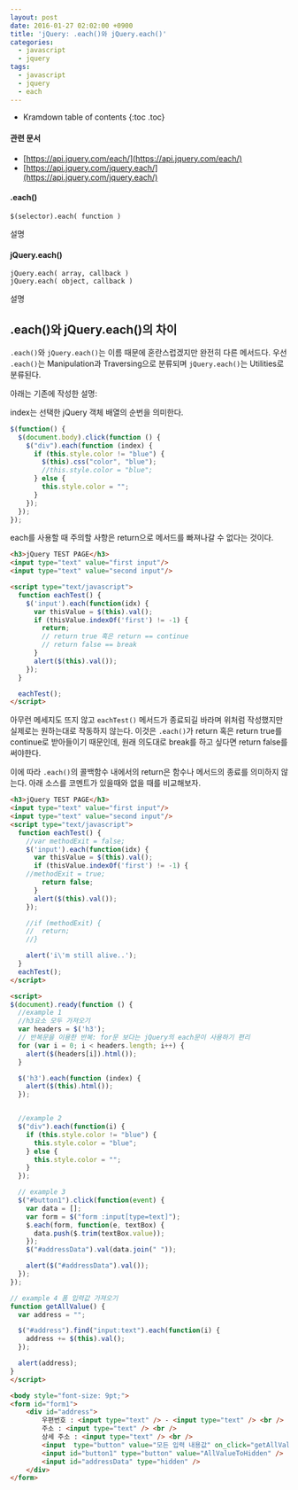 ```yaml
---
layout: post
date: 2016-01-27 02:02:00 +0900
title: 'jQuery: .each()와 jQuery.each()'
categories:
  - javascript
  - jquery
tags:
  - javascript
  - jquery
  - each
---
```


* Kramdown table of contents
{:toc .toc}

#### 관련 문서

- [https://api.jquery.com/each/](https://api.jquery.com/each/)
- [https://api.jquery.com/jquery.each/](https://api.jquery.com/jquery.each/)

#### .each()

```
$(selector).each( function )
```

설명

#### jQuery.each()

```
jQuery.each( array, callback )
jQuery.each( object, callback )
```

설명

## .each()와 jQuery.each()의 차이

`.each()`와 `jQuery.each()`는 이름 때문에 혼란스럽겠지만 완전히 다른 메서드다. 우선 `.each()`는 Manipulation과 Traversing으로 분류되며 `jQuery.each()`는 Utilities로 분류된다.

아래는 기존에 작성한 설명:

index는 선택한 jQuery 객체 배열의 순번을 의미한다.

```js
$(function() {
  $(document.body).click(function () {
    $("div").each(function (index) {
      if (this.style.color != "blue") {
        $(this).css("color", "blue");
        //this.style.color = "blue";
      } else {
        this.style.color = "";
      }
    });
  });
});
```

each를 사용할 때 주의할 사항은 return으로 메서드를 빠져나갈 수 없다는 것이다.

```html
<h3>jQuery TEST PAGE</h3>
<input type="text" value="first input"/>
<input type="text" value="second input"/>

<script type="text/javascript">
  function eachTest() {
    $('input').each(function(idx) {
      var thisValue = $(this).val();
      if (thisValue.indexOf('first') != -1) {
        return;
        // return true 혹은 return == continue
        // return false == break
      }
      alert($(this).val());
    });    
  }

  eachTest();
</script>
```

아무런 메세지도 뜨지 않고 `eachTest()` 메서드가 종료되길 바라며 위처럼 작성했지만 실제로는 원하는대로 작동하지 않는다. 이것은 `.each()`가 return 혹은 return true를 continue로 받아들이기 때문인데, 원래 의도대로 break를 하고 싶다면 return false를 써야한다.

이에 따라 `.each()`의 콜백함수 내에서의 return은 함수나 메서드의 종료를 의미하지 않는다. 아래 소스를 코멘트가 있을때와 없을 때를 비교해보자.

```html
<h3>jQuery TEST PAGE</h3>
<input type="text" value="first input"/>
<input type="text" value="second input"/>
<script type="text/javascript">
  function eachTest() {
    //var methodExit = false;    
    $('input').each(function(idx) {
      var thisValue = $(this).val();
      if (thisValue.indexOf('first') != -1) {
    //methodExit = true;
        return false;
      }
      alert($(this).val());
    });

    //if (methodExit) {
    //  return;
    //}

    alert('i\'m still alive..');
  }
  eachTest();
</script>
```

```html
<script>
$(document).ready(function () {
  //example 1
  //h3요소 모두 가져오기
  var headers = $('h3');
  // 반복문을 이용한 반복: for문 보다는 jQuery의 each문이 사용하기 편리
  for (var i = 0; i < headers.length; i++) {
    alert($(headers[i]).html());
  }

  $('h3').each(function (index) {
    alert($(this).html());
  });


  //example 2  
  $("div").each(function(i) {
    if (this.style.color != "blue") {
      this.style.color = "blue";
    } else {
      this.style.color = "";
    }
  });

  // example 3
  $("#button1").click(function(event) {   
    var data = [];        
    var form = $("form :input[type=text]");        
    $.each(form, function(e, textBox) {          
      data.push($.trim(textBox.value));        
    });        
    $("#addressData").val(data.join(" "));  

    alert($("#addressData").val());   
  });
});

// example 4 폼 입력값 가져오기
function getAllValue() {
  var address = "";

  $("#address").find("input:text").each(function(i) {
    address += $(this).val();
  });

  alert(address);
}
</script>

<body style="font-size: 9pt;">
<form id="form1">
    <div id="address">
        우편번호 : <input type="text" /> - <input type="text" /> <br />
        주소 : <input type="text" /> <br />
        상세 주소 : <input type="text" /> <br />
        <input  type="button" value="모든 입력 내용값" on_click="getAllValue();" />
        <input id="button1" type="button" value="AllValueToHidden" />
        <input id="addressData" type="hidden" />
    </div>
</form>
```
